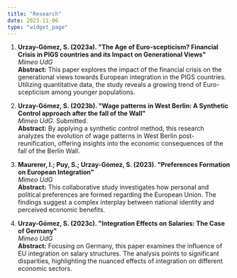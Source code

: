 ```yaml
---
title: "Research"
date: 2023-11-06
type: "widget_page"
---
```


1. **Urzay-Gómez, S. (2023a). "The Age of Euro-scepticism? Financial Crisis in PIGS countries and its Impact on Generational Views"**  
   *Mimeo UdG*  
   **Abstract:** This paper explores the impact of the financial crisis on the generational views towards European integration in the PIGS countries. Utilizing quantitative data, the study reveals a growing trend of Euro-scepticism among younger populations.

2. **Urzay-Gómez, S. (2023b). "Wage patterns in West Berlin: A Synthetic Control approach after the fall of the Wall"**  
   *Mimeo UdG*. Submitted.  
   **Abstract:** By applying a synthetic control method, this research analyzes the evolution of wage patterns in West Berlin post-reunification, offering insights into the economic consequences of the fall of the Berlin Wall.

3. **Maurerer, I.; Puy, S.; Urzay-Gómez, S. (2023). "Preferences Formation on European Integration"**  
   *Mimeo UdG*  
   **Abstract:** This collaborative study investigates how personal and political preferences are formed regarding the European Union. The findings suggest a complex interplay between national identity and perceived economic benefits.

4. **Urzay-Gómez, S. (2023c). "Integration Effects on Salaries: The Case of Germany"**  
   *Mimeo UdG*  
   **Abstract:** Focusing on Germany, this paper examines the influence of EU integration on salary structures. The analysis points to significant disparities, highlighting the nuanced effects of integration on different economic sectors.

